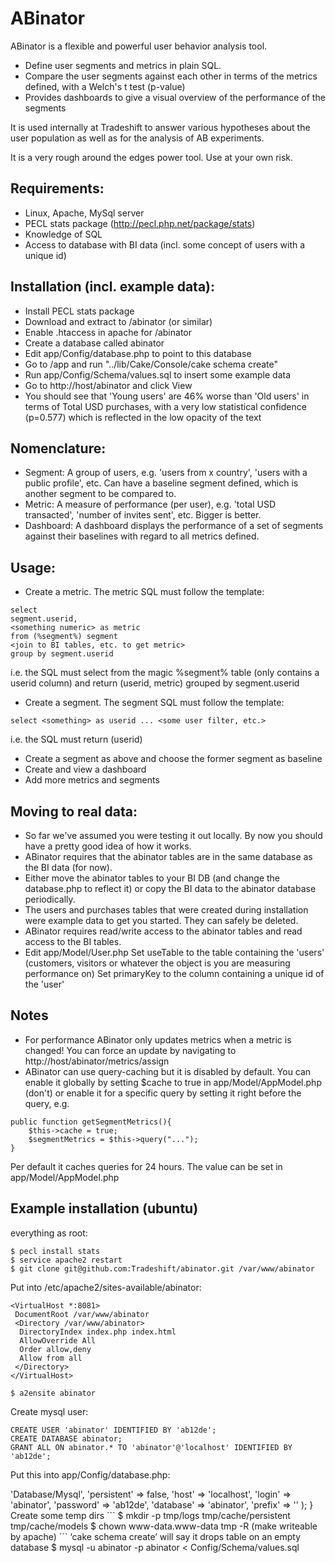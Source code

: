 ABinator
=======

ABinator is a flexible and powerful user behavior analysis tool.

* Define user segments and metrics in plain SQL.
* Compare the user segments against each other in terms of the metrics defined, with a Welch's t test (p-value)
* Provides dashboards to give a visual overview of the performance of the segments

It is used internally at Tradeshift to answer various hypotheses about the user population as well as for the analysis of AB experiments.

It is a very rough around the edges power tool. Use at your own risk.

## Requirements:

* Linux, Apache, MySql server
* PECL stats package (http://pecl.php.net/package/stats)
* Knowledge of SQL
* Access to database with BI data (incl. some concept of users with a unique id)

## Installation (incl. example data):

* Install PECL stats package
* Download and extract to <webroot>/abinator (or similar)
* Enable .htaccess in apache for <webroot>/abinator
* Create a database called abinator
* Edit app/Config/database.php to point to this database
* Go to <webroot>/app and run  "../lib/Cake/Console/cake schema create"
* Run app/Config/Schema/values.sql to insert some example data
* Go to http://host/abinator and click View
* You should see that 'Young users' are 46% worse than 'Old users' in terms of Total USD purchases, with a very low statistical confidence (p=0.577) which is reflected in the low opacity of the text

## Nomenclature:

* Segment: A group of users, e.g. 'users from x country', 'users with a public profile', etc. Can have a baseline segment defined, which is another segment to be compared to.
* Metric: A measure of performance (per user), e.g. 'total USD transacted', 'number of invites sent', etc. Bigger is better.
* Dashboard: A dashboard displays the performance of a set of segments against their baselines with regard to all metrics defined.

## Usage:

* Create a metric. The metric SQL must follow the template:

```
select
segment.userid,
<something numeric> as metric
from (%segment%) segment
<join to BI tables, etc. to get metric>
group by segment.userid
```

i.e. the SQL must select from the magic %segment% table (only contains a userid column) and return (userid, metric) grouped by segment.userid

* Create a segment. The segment SQL must follow the template:

```
select <something> as userid ... <some user filter, etc.>
```

i.e. the SQL must return (userid)

* Create a segment as above and choose the former segment as baseline
* Create and view a dashboard
* Add more metrics and segments

## Moving to real data:

* So far we've assumed you were testing it out locally. By now you should have a pretty good idea of how it works.
* ABinator requires that the abinator tables are in the same database as the BI data (for now).
* Either move the abinator tables to your BI DB (and change the database.php to reflect it) or copy the BI data to the abinator database periodically.
* The users and purchases tables that were created during installation were example data to get you started. They can safely be deleted.
* ABinator requires read/write access to the abinator tables and read access to the BI tables.
* Edit app/Model/User.php
Set useTable to the table containing the 'users' (customers, visitors or whatever the object is you are measuring performance on)
Set primaryKey to the column containing a unique id of the 'user'

## Notes

* For performance ABinator only updates metrics when a metric is changed! You can force an update by navigating to http://host/abinator/metrics/assign
* ABinator can use query-caching but it is disabled by default. You can enable it globally by setting $cache to true in app/Model/AppModel.php (don't) or enable it for a specific query by setting it right before the query, e.g.

```
public function getSegmentMetrics(){
    $this->cache = true;
    $segmentMetrics = $this->query("...");
}
```

Per default it caches queries for 24 hours. The value can be set in app/Model/AppModel.php

## Example installation (ubuntu)

everything as root:
```
$ pecl install stats
$ service apache2 restart
$ git clone git@github.com:Tradeshift/abinator.git /var/www/abinator
```

Put into /etc/apache2/sites-available/abinator:
```
<VirtualHost *:8081>
 DocumentRoot /var/www/abinator
 <Directory /var/www/abinator>
  DirectoryIndex index.php index.html
  AllowOverride All
  Order allow,deny
  Allow from all
 </Directory>
</VirtualHost>
```

```
$ a2ensite abinator
```

Create mysql user:

```
CREATE USER 'abinator' IDENTIFIED BY 'ab12de';
CREATE DATABASE abinator;
GRANT ALL ON abinator.* TO 'abinator'@'localhost' IDENTIFIED BY 'ab12de';
```

Put this into app/Config/database.php:
<?php
class DATABASE_CONFIG {
    public $default = array(
        'datasource'  => 'Database/Mysql',
        'persistent'  => false,
        'host'        => 'localhost',
        'login'       => 'abinator',
        'password'    => 'ab12de',
        'database'    => 'abinator',
        'prefix'      => ''
    );
}
Create some temp dirs

```
$ mkdir -p tmp/logs tmp/cache/persistent tmp/cache/models
$ chown www-data.www-data tmp -R (make writeable by apache)
```

‘cake schema create’ will say it drops table on an empty database

$ mysql -u abinator -p abinator < Config/Schema/values.sql
